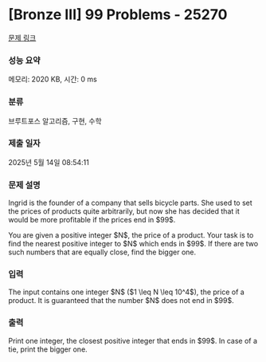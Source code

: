 # [Bronze III] 99 Problems - 25270 

[문제 링크](https://www.acmicpc.net/problem/25270) 

### 성능 요약

메모리: 2020 KB, 시간: 0 ms

### 분류

브루트포스 알고리즘, 구현, 수학

### 제출 일자

2025년 5월 14일 08:54:11

### 문제 설명

<p>Ingrid is the founder of a company that sells bicycle parts. She used to set the prices of products quite arbitrarily, but now she has decided that it would be more profitable if the prices end in $99$.</p>

<p>You are given a positive integer $N$, the price of a product. Your task is to find the nearest positive integer to $N$ which ends in $99$. If there are two such numbers that are equally close, find the bigger one.</p>

### 입력 

 <p>The input contains one integer $N$ ($1 \leq N \leq 10^4$), the price of a product. It is guaranteed that the number $N$ does not end in $99$.</p>

### 출력 

 <p>Print one integer, the closest positive integer that ends in $99$. In case of a tie, print the bigger one.</p>

